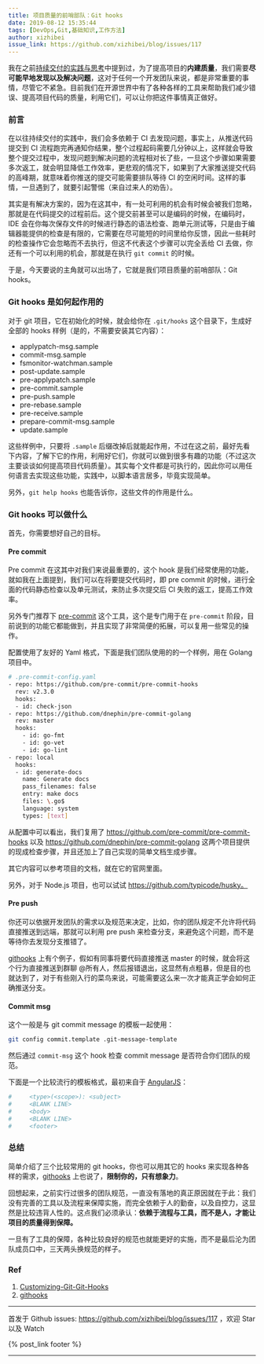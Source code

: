 ```yaml
---
title: 项目质量的前哨部队：Git hooks
date: 2019-08-12 15:35:44
tags: [DevOps,Git,基础知识,工作方法]
author: xizhibei
issue_link: https://github.com/xizhibei/blog/issues/117
---
```

<!-- en_title: the-outpost-of-project-quality-git-hooks -->

我在之前[持续交付的实践与思考](https://github.com/xizhibei/blog/issues/42)中提到过，为了提高项目的**内建质量**，我们需要**尽可能早地发现以及解决问题**，这对于任何一个开发团队来说，都是非常重要的事情，尽管它不紧急。目前我们在开源世界中有了各种各样的工具来帮助我们减少错误、提高项目代码的质量，利用它们，可以让你把这件事情真正做好。

<!-- more -->

### 前言

在以往持续交付的实践中，我们会多依赖于 CI 去发现问题，事实上，从推送代码提交到 CI 流程跑完再通知你结果，整个过程起码需要几分钟以上，这样就会导致整个提交过程中，发现问题到解决问题的流程相对长了些，一旦这个步骤如果需要多次返工，就会明显降低工作效率，更悲观的情况下，如果到了大家推送提交代码的高峰期，就意味着你推送的提交可能需要排队等待 CI 的空闲时间。这样的事情，一旦遇到了，就要引起警惕（来自过来人的劝告）。

其实是有解决方案的，因为在这其中，有一处可利用的机会有时候会被我们忽略，那就是在代码提交的过程前后。这个提交前甚至可以是编码的时候，在编码时，IDE 会在你每次保存文件的时候进行静态的语法检查、跑单元测试等，只是由于编辑器能提供的检查是有限的，它需要在尽可能短的时间里给你反馈，因此一些耗时的检查操作它会忽略而不去执行，但这不代表这个步骤可以完全丢给 CI 去做，你还有一个可以利用的机会，那就是在执行 `git commit` 的时候。

于是，今天要说的主角就可以出场了，它就是我们项目质量的前哨部队：Git hooks。

### Git hooks 是如何起作用的

对于 git 项目，它在初始化的时候，就会给你在 `.git/hooks` 这个目录下，生成好全部的 hooks 样例（是的，不需要安装其它内容）：

-   applypatch-msg.sample
-   commit-msg.sample
-   fsmonitor-watchman.sample
-   post-update.sample
-   pre-applypatch.sample
-   pre-commit.sample
-   pre-push.sample
-   pre-rebase.sample
-   pre-receive.sample
-   prepare-commit-msg.sample
-   update.sample

这些样例中，只要将 `.sample` 后缀改掉后就能起作用，不过在这之前，最好先看下内容，了解下它的作用，利用好它们，你就可以做到很多有趣的功能（不过这次主要谈谈如何提高项目代码质量）。其实每个文件都是可执行的，因此你可以用任何语言去实现这些功能，实践中，以脚本语言居多，毕竟实现简单。

另外，`git help hooks` 也能告诉你，这些文件的作用是什么。

### Git hooks 可以做什么

首先，你需要想好自己的目标。

#### Pre commit

Pre commit 在这其中对我们来说最重要的，这个 hook 是我们经常使用的功能，就如我在上面提到，我们可以在将要提交代码时，即 pre commit 的时候，进行全面的代码静态检查以及单元测试，来防止多次提交后 CI 失败的返工，提高工作效率。

另外专门推荐下 [pre-commit] 这个工具，这个是专门用于在 `pre-commit` 阶段，目前说到的功能它都能做到，并且实现了非常简便的拓展，可以复用一些常见的操作。

配置使用了友好的 Yaml 格式，下面是我们团队使用的的一个样例，用在 Golang 项目中。

```bash
# .pre-commit-config.yaml
- repo: https://github.com/pre-commit/pre-commit-hooks
  rev: v2.3.0
  hooks:
  - id: check-json
- repo: https://github.com/dnephin/pre-commit-golang
  rev: master
  hooks:
    - id: go-fmt
    - id: go-vet
    - id: go-lint
- repo: local
  hooks:
  - id: generate-docs
    name: Generate docs
    pass_filenames: false
    entry: make docs
    files: \.go$
    language: system
    types: [text]
```

从配置中可以看出，我们复用了 <https://github.com/pre-commit/pre-commit-hooks> 以及 <https://github.com/dnephin/pre-commit-golang> 这两个项目提供的现成检查步骤，并且还加上了自己实现的简单文档生成步骤。

其它内容可以参考项目的文档，就在它的官网里面。

另外，对于 Node.js 项目，也可以试试 <https://github.com/typicode/husky。>

#### Pre push

你还可以依据开发团队的需求以及规范来决定，比如，你的团队规定不允许将代码直接推送到远端，那就可以利用 pre push 来检查分支，来避免这个问题，而不是等待你去发现分支推错了。

[githooks] 上有个例子，假如有同事将要代码直接推送 master 的时候，就会将这个行为直接推送到群聊 @所有人，然后报错退出，这显然有点粗暴，但是目的也就达到了，对于有些刚入行的菜鸟来说，可能需要这么来一次才能真正学会如何正确推送分支。

#### Commit msg

这个一般是与 git commit message 的模板一起使用：

```bash
git config commit.template .git-message-template
```

然后通过 `commit-msg` 这个 hook 检查 commit message 是否符合你们团队的规范。

下面是一个比较流行的模板格式，最初来自于 [AngularJS]：

```bash
#     <type>(<scope>): <subject>
#     <BLANK LINE>
#     <body>
#     <BLANK LINE>
#     <footer>
```

### 总结

简单介绍了三个比较常用的 git hooks，你也可以用其它的 hooks 来实现各种各样的需求，[githooks] 上也说了，**限制你的，只有想象力**。

回想起来，之前实行过很多的团队规范，一直没有落地的真正原因就在于此：我们没有完善的工具以及流程来保障实施，而完全依赖于人的勤奋，以及自控力，这显然是比较违背人性的。这点我们必须承认：**依赖于流程与工具，而不是人，才能让项目的质量得到保障。**

一旦有了工具的保障，各种比较良好的规范也就能更好的实施，而不是最后沦为团队成员口中，三天两头换规范的样子。

### Ref

1.  [Customizing-Git-Git-Hooks](https://git-scm.com/book/en/v2/Customizing-Git-Git-Hooks)
2.  [githooks]

[pre-commit]: http://pre-commit.com

[githooks]: https://githooks.com/

[AngularJS]: https://github.com/angular/angular/blob/master/CONTRIBUTING.md


***
首发于 Github issues: https://github.com/xizhibei/blog/issues/117 ，欢迎 Star 以及 Watch

{% post_link footer %}
***